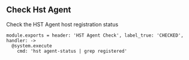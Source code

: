 ## Check Hst Agent

Check the HST Agent host registration status

    module.exports = header: 'HST Agent Check', label_true: 'CHECKED', handler: ->          
      @system.execute
        cmd: 'hst agent-status | grep registered'
